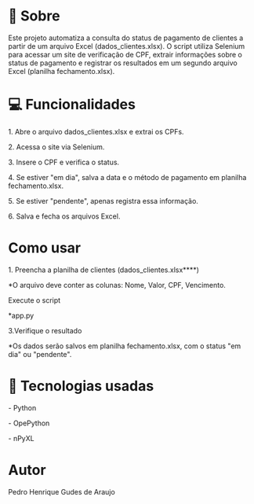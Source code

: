 <h1>📗 Sobre</h1>
<p>Este projeto automatiza a consulta do status de pagamento de clientes a partir de um arquivo Excel (dados_clientes.xlsx). O script utiliza Selenium para acessar um site de verificação de CPF, extrair informações sobre o status de pagamento e registrar os resultados em um segundo arquivo Excel (planilha fechamento.xlsx).</p>

<h1>💻 Funcionalidades</h1>
<p>1. Abre o arquivo dados_clientes.xlsx e extrai os CPFs.</p>
<p>2. Acessa o site via Selenium.</p>
<p>3. Insere o CPF e verifica o status.</p>
<p>4. Se estiver "em dia", salva a data e o método de pagamento em planilha fechamento.xlsx.</p>
<p>5. Se estiver "pendente", apenas registra essa informação.</p>
<p>6. Salva e fecha os arquivos Excel.</p>

<h1>Como usar</h1>
<p>1. Preencha a planilha de clientes (dados_clientes.xlsx****)</p>
<p>*O arquivo deve conter as colunas: Nome, Valor, CPF, Vencimento.</p>
<p>Execute o script</p>
<p>*app.py</p>
<p>3.Verifique o resultado</p>
<p>*Os dados serão salvos em planilha fechamento.xlsx, com o status "em dia" ou "pendente".</p>


<h1>🚀 Tecnologias usadas</h1>
<p>- Python</p>
<p>- OpePython</p>
<p>- nPyXL</p>

<h1>Autor</h1>
<p>Pedro Henrique Gudes de Araujo</p>
